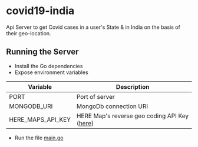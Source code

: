 # covid19-india
Api Server to get Covid cases in a user's State & in India on the basis of their geo-location.

## Running the Server
- Install the Go dependencies
- Expose environment variables

Variable | Description
---| --- |
PORT | Port of server
MONGODB_URI | MongoDb connection URI
HERE_MAPS_API_KEY | HERE Map's reverse geo coding API Key ([here](https://developer.here.com/documentation/geocoder/dev_guide/topics/resource-reverse-geocode.html))
- Run the file [main.go](https://github.com/Arpit007/covid19-india/blob/master/cmd/covid19-india/main.go)
